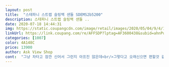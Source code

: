 ```yaml
---
layout: post 
title:  "스테파니 스트랩 슬링백 샌들 SDEMS2b5200" 
description: 스테파니 스트랩 슬링백 샌들 ..
date: 2020-07-18 14:44:31 
img: https://static.coupangcdn.com/image/retail/images/2020/05/04/9/4/112cdc2b-bb43-4561-acb0-adea2e5faeba.jpg 
linkUrl: https://link.coupang.com/re/AFFSDP?lptag=AF3600438&subid=ahnPublicAsk&pageKey=1539477874&itemId=2637349284&vendorItemId=70628213537&traceid=V0-113-13c2ea639d3d575f 
categories: [1007] 
color: 4A148C 
price: 13900 
author: Ask View Shop 
cont:  "그냥 차타고 잠깐 신어서 그런지 아프진 않은데<br/>그렇다고 오래신으면 편할것 같진않음 그어떤 여성샌들이라도 그건 있을수없는일이니 ㅋㅋㅋ<br/>그리고 가격이 이건39000원 13900원 왔다갛다하는데<br/>그리고 에나멜특성때문에 앞에 발톱자국이 남음ㅋㅋㅋ<br/>그리고 쿠션이 은근편함.<br/><br/>난 운좋게 블랙230을 13900원에구매함.<br/><br/>난 이가격에 너무만족함.<br/> 더비싸도 내가 찾던샌들이라 후회없음 .<br/><br/>다른분 후기에 가죽 비슷한 냄새가 난다고 해도<br/>라벤더 색상 이뻐요<br/>레드도 살껄<br/>뭐 그런 비슷한 냄새 계속계속나요.<br/>.<br/><br/>보면 절대 싸구려같이 안보여요.<br/><br/>불만한가지 있다면 냄새... <br/>ㅠㅠ 공장에서.<br/>따끈따끈 바로만든 냄새나여 근데 뭐 누가발냄새맡는것도아니고 ㅋㅋㅋ<br/>블랙도 무난할것 같아요<br/>센치는 살짝모자름.<br/> 길이땜시 고민하시는분은 사이즈 업 하시는게 좋아요.<br/><br/>솔직후기.<br/><br/>신상이나 잘나가는건 비싸게 측정된것같은데<br/>신으면 가려지지만, 신경 은근히 쓰임.<br/><br/>신으면 아마 발에서도 날듯해서 핳하하핫핫핳<br/>아직 신지않았구요.<br/>.<br/><br/>안창 마무리가 깔끔한건 아닌데 메이드인차2나 같은거 안써져있음ㅋㅋㅋ<br/>얇다고 리뷰 써놓으신분들 있는데 이건 가죽이아니라서 두껍게 제작되면 이상할거예요 적당하게 디자인된 샌들같음.<br/><br/>어디 멀리 신고 나갔다 분리변신할까봐 솔직히 조금 겁이 나긴해요<br/>여름인데 베란다에 며칠냅둠될듯.<br/><br/>음.<br/>.<br/> 현관들어 올때, 나갈때.<br/>.<br/> 저희집이 가죽냄새인지, 본드냄새인지<br/>이건 싸게구매가능할때가 따로있나봄.<br/>.<br/><br/>장마때.<br/>.<br/> 잠깐.<br/>.<br/>  신으려고!<br/>제가 구매했으니.<br/>.<br/> 패쓰<br/>좀 걸어 다니면 발 아플것 같아요 ㅠㅠ<br/>참고하세용<br/>평소 칼 230인데 무지외반증있어서 발볼때문에 사이즈 업해서 크게신을때가 있는데 발볼있으신분들도 정사이즈를 권함.<br/><br/>하나값도 안되는데<br/>화면이랑 같네요<br/>" 
---
```

